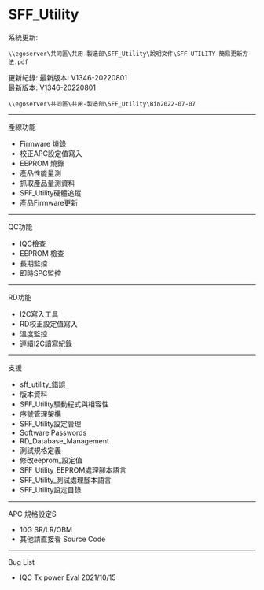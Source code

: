 SFF_Utility
===
系統更新:
```
\\egoserver\共同區\共用-製造部\SFF_Utility\說明文件\SFF UTILITY 簡易更新方法.pdf
```
更新紀錄: 最新版本: V1346-20220801  
最新版本: V1346-20220801
```
\\egoserver\共同區\共用-製造部\SFF_Utility\Bin2022-07-07
```

---
產線功能
* Firmware 燒錄
* 校正APC設定值寫入
* EEPROM 燒錄
* 產品性能量測
* 抓取產品量測資料
* SFF_Utility硬體追蹤
* 產品Firmware更新

---

QC功能
* IQC檢查
* EEPROM 檢查
* 長期監控
* 即時SPC監控

---
RD功能
* I2C寫入工具
* RD校正設定值寫入
* 溫度監控
* 連續I2C讀寫紀錄

---
支援
* sff_utility_錯誤
* 版本資料
* SFF_Utility驅動程式與相容性
* 序號管理架構
* SFF_Utility設定管理
* Software Passwords
* RD_Database_Management
* 測試規格定義
* 修改eeprom_設定值
* SFF_Utility_EEPROM處理腳本語言
* SFF_Utility_測試處理腳本語言
* SFF_Utility設定目錄

---
APC 規格設定S
* 10G SR/LR/OBM
* 其他請直接看 Source Code

---
Bug List
* IQC Tx power Eval 2021/10/15